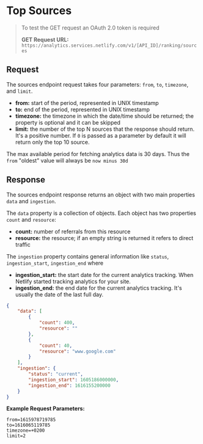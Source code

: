 # Top Sources

> To test the GET request an OAuth 2.0 token is required
>
> **GET Request URL:** `https://analytics.services.netlify.com/v1/[API_ID]/ranking/sources`

## Request

The sources endpoint request takes four parameters: `from`, `to`, `timezone`, and `limit`.

- **from:** start of the period, represented in UNIX timestamp
- **to:** end of the period, represented in UNIX timestamp
- **timezone:** the timezone in which the date/time should be returned; the property is optional and it can be skipped
- **limit:** the number of the top N sources that the response should return. It's a positive number. If `0` is passed as a parameter by default it will return only the top 10 source.

The max available period for fetching analytics data is 30 days. Thus the `from` "oldest" value will always be `now minus 30d`

## Response

The sources endpoint response returns an object with two main properties `data` and `ingestion`.

The `data` property is a collection of objects. Each object has two properties `count` and `resource`:

- **count:** number of referrals from this resource
- **resource:** the resource; if an empty string is returned it refers to direct traffic

The `ingestion` property contains general information like `status`, `ingestion_start`, `ingestion_end` where

- **ingestion_start:** the start date for the current analytics tracking. When Netlify started tracking analytics for your site.
- **ingestion_end:** the end date for the current analytics tracking. It's usually the date of the last full day.

```json
{
    "data": [
        {
            "count": 400,
            "resource": ""
        },
        {
            "count": 40,
            "resource": "www.google.com"
        }
    ],
    "ingestion": {
        "status": "current",
        "ingestion_start": 1605186000000,
        "ingestion_end": 1616155200000
    }
}
```

**Example Request Parameters:**

```text
from=1615978719785
to=1616065119785
timezone=+0200
limit=2
```
